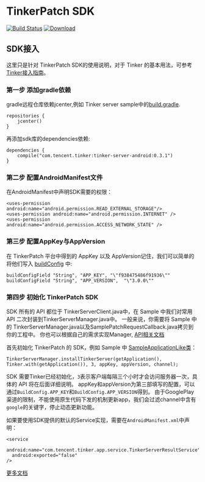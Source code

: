 # TinkerPatch SDK

[![Build Status](https://travis-ci.org/simpleton/tinker_server_client.svg?branch=master)](https://travis-ci.org/simpleton/tinker_server_client)
[ ![Download](https://api.bintray.com/packages/simsun/maven/tinker-server-android/images/download.svg) ](https://bintray.com/simsun/maven/tinker-server-android/_latestVersion)

## SDK接入

这里只是针对 TinkerPatch SDK的使用说明，对于 Tinker 的基本用法，可参考[ Tinker接入指南](https://github.com/Tencent/tinker/wiki/Tinker-%E6%8E%A5%E5%85%A5%E6%8C%87%E5%8D%97)。

### 第一步 添加gradle依赖

gradle远程仓库依赖jcenter,例如 Tinker server sample中的[build.gradle](https://github.com/simpleton/tinker_server_client/blob/master/tinker-server-sample/build.gradle).

```
repositories {
    jcenter()
}
```

再添加sdk库的dependencies依赖:

```
dependencies {
    compile("com.tencent.tinker:tinker-server-android:0.3.1")
}
```

### 第二步 配置AndroidManifest文件

在AndroidManifest中声明SDK需要的权限：

```
<uses-permission android:name="android.permission.READ_EXTERNAL_STORAGE"/>
<uses-permission android:name="android.permission.INTERNET" />
<uses-permission android:name="android.permission.ACCESS_NETWORK_STATE" />
```

### 第三步 配置AppKey与AppVersion
在 TinkerPatch 平台中得到的 AppKey 以及 AppVersion记住，我们可以简单的将他们写入 [buildConfig](https://github.com/simpleton/tinker_server_client/blob/master/tinker-server-sample/build.gradle#L86) 中:

```
buildConfigField "String", "APP_KEY", "\"f938475486f91936\""
buildConfigField "String", "APP_VERSION",  "\"3.0.0\""
```

### 第四步 初始化 TinkerPatch SDK

SDK 所有的 API 都位于 TinkerServerClient.java中，在 Sample 中我们对常用 API 二次封装到TinkerServerManager.java中。
一般来说，你需要将 Sample 中的 TinkerServerManager.java以及SamplePatchRequestCallback.java拷贝到你的工程中。
你也可以根据自己的需求实现Manager, [API相关文档](http://tinkerpatch.com/Docs/api)

首先初始化 TinkerPatch 的 SDK，例如 Sample 中 [SampleApplicationLike类](https://github.com/simpleton/tinker_server_client/blob/master/tinker-server-sample/src/main/java/tinker/sample/android/app/SampleApplicationLike.java#L88)：

```
TinkerServerManager.installTinkerServer(getApplication(), Tinker.with(getApplication()), 3, appKey, appVersion, channel);
```
SDK 需要Tinker已经初始化，`3`表示客户端每隔三个小时才会访问服务器一次，具体的 API 将在后面详细说明。
appKey和appVersion为第三部填写的配置，可以通过`BuildConfig.APP_KEY`和`BuildConfig.APP_VERSION`得到。
由于GooglePlay渠道的限制，不能使用原生代码下发的机制更新app，我们会过滤channel中含有`google`的关键字，停止动态更新功能。

如果要使用SDK提供的默认的Service实现，需要在`AndroidManifest.xml`中声明：

```
<service
  android:name="com.tencent.tinker.app.service.TinkerServerResultService"
  android:exported="false"
/>
```


[更多文档](http://tinkerpatch.com/Docs/intro)